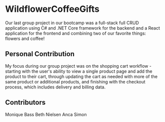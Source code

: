 # WildflowerCoffeeGifts

Our last group project in our bootcamp was a full-stack full CRUD application using C# and .NET Core framework for the backend and a React application for the frontend and combining two of our favorite things: flowers and coffee!

## Personal Contribution
My focus during our group project was on the shopping cart workflow - starting with the user's ability to view a single product page and add the product to their cart, through updating the cart as needed with more of the same product or additional products, and finishing with the checkout process, which includes delivery and billing data. 

## Contributors
Monique Bass
Beth Nielsen
Anca Simon
